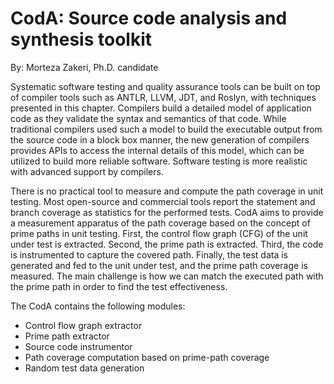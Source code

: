 # CodA: Source code analysis and synthesis toolkit

By: Morteza Zakeri, Ph.D. candidate

Systematic software testing and quality assurance tools can be built on top of compiler tools such as ANTLR, LLVM, JDT, and Roslyn, with techniques presented in this chapter. Compilers build a detailed model of application code as they validate the syntax and semantics of that code. While traditional compilers used such a model to build the executable output from the source code in a block box manner, the new generation of compilers provides APIs to access the internal details of this model, which can be utilized to build more reliable software. Software testing is more realistic with advanced support by compilers.

There is no practical tool to measure and compute the path coverage in unit testing. 
Most open-source and commercial tools report the statement and branch coverage as statistics for the performed tests. CodA aims to provide a measurement apparatus of the path coverage based on the concept of prime paths in unit testing. First, the control flow graph (CFG) of the unit under test is extracted. Second, the prime path is extracted. Third, the code is instrumented to capture the covered path. Finally, the test data is generated and fed to the unit under test, and the prime path coverage is measured. The main challenge is how we can match the executed path with the prime path in order to find the test effectiveness. 

The CodA contains the following modules:

* Control flow graph extractor
* Prime path extractor
* Source code instrumentor 
* Path coverage computation based on prime-path coverage
* Random test data generation


